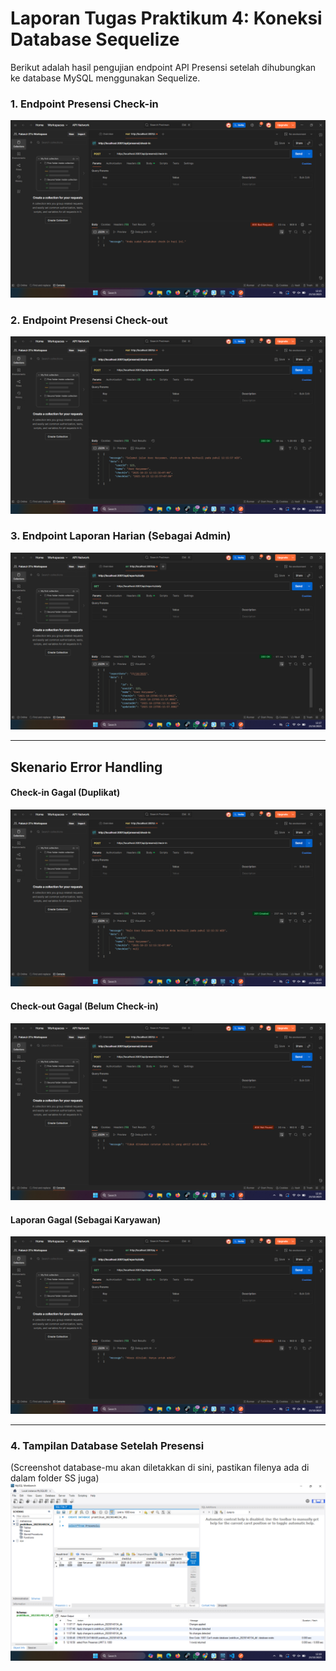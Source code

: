 # Laporan Tugas Praktikum 4: Koneksi Database Sequelize

Berikut adalah hasil pengujian endpoint API Presensi setelah dihubungkan ke database MySQL menggunakan Sequelize.

### 1. Endpoint Presensi Check-in
![Hasil Check-in Berhasil](./SS/checkin2.png)

### 2. Endpoint Presensi Check-out
![Hasil Check-out Berhasil](./SS/checkout2.png)

### 3. Endpoint Laporan Harian (Sebagai Admin)
![Hasil Laporan Harian Berhasil](./SS/reportdailyadmin2.png)

---

## Skenario Error Handling

#### Check-in Gagal (Duplikat)
![Check-in Gagal Duplikat](./SS/sudahcheckin2.png)

#### Check-out Gagal (Belum Check-in)
![Check-out Gagal Belum Check-in](./SS/sudahcheckout2.png)

#### Laporan Gagal (Sebagai Karyawan)
![Laporan Gagal Forbidden](./SS/reportdailykaryawan2.png)

---

### 4. Tampilan Database Setelah Presensi
(Screenshot database-mu akan diletakkan di sini, pastikan filenya ada di dalam folder SS juga)
![Tampilan Database](./SS/databasesetelahpresensi.png)